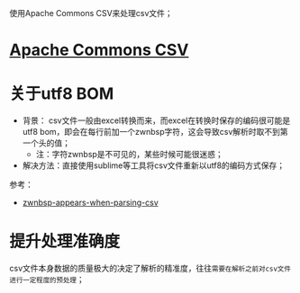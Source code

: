 使用Apache Commons CSV来处理csv文件；

# [Apache Commons CSV](https://commons.apache.org/proper/commons-csv/)

# 关于utf8 BOM
* 背景： csv文件一般由excel转换而来，而excel在转换时保存的编码很可能是utf8 bom，即会在每行前加一个zwnbsp字符，这会导致csv解析时取不到第一个头的值；
  * 注：字符zwnbsp是不可见的，某些时候可能很迷惑；
* 解决方法：直接使用sublime等工具将csv文件重新以utf8的编码方式保存；

参考：
* [zwnbsp-appears-when-parsing-csv](https://stackoverflow.com/questions/72108383/zwnbsp-appears-when-parsing-csv)

# 提升处理准确度
csv文件本身数据的质量极大的决定了解析的精准度，往往`需要在解析之前对csv文件进行一定程度的预处理`；